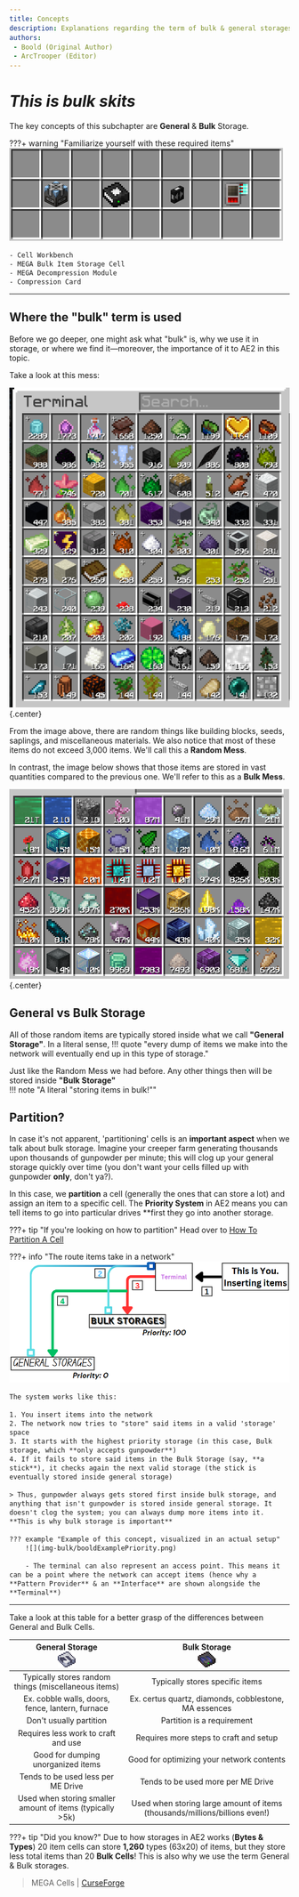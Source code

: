 ```yaml
---
title: Concepts
description: Explanations regarding the term of bulk & general storages
authors: 
 - Boold (Original Author)
 - ArcTrooper (Editor)
---
```


# *This is bulk skits*

The key concepts of this subchapter are **General** & **Bulk** Storage.

???+ warning "Familiarize yourself with these required items"
    ![](img-bulk/booldBulkRequirements.png)

    - Cell Workbench
    - MEGA Bulk Item Storage Cell
    - MEGA Decompression Module
    - Compression Card

---

## Where the "bulk" term is used
Before we go deeper, one might ask what "bulk" is, why we use it in storage, or where we find it—moreover, the importance of it to AE2 in this topic.

Take a look at this mess:

![](img-bulk/booldRandomMess.png){.center}

From the image above, there are random things like building blocks, seeds, saplings, and miscellaneous materials. We also notice that most of these items do not exceed 3,000 items. We'll call this a **Random Mess**.

In contrast, the image below shows that those items are stored in vast quantities compared to the previous one. We'll refer to this as a **Bulk Mess**.

![](img-bulk/booldBulkMess.png){.center}

## General vs Bulk Storage

All of those random items are typically stored inside what we call **"General Storage"**. In a literal sense,
!!! quote "every dump of items we make into the network will eventually end up in this type of storage."

Just like the Random Mess we had before. Any other things then will be stored inside **"Bulk Storage"**  
!!! note "A literal "storing items in bulk!""

## Partition?

In case it's not apparent, 'partitioning' cells is an **important aspect** when we talk about bulk storage. Imagine your creeper farm generating thousands upon thousands of gunpowder per minute; this will clog up your general storage quickly over time (you don't want your cells filled up with gunpowder **only**, don't ya?).

In this case, we **partition** a cell (generally the ones that can store a lot) and assign an item to a specific cell. The **Priority System** in AE2 means you can tell items to go into particular drives **first they go into another storage.

???+ tip "If you're looking on how to partition"
    Head over to [How To Partition A Cell](bulkhow.md)

???+ info "The route items take in a network"
    ![](img-bulk/booldPriorityInsert.png)

    The system works like this:

    1. You insert items into the network
    2. The network now tries to "store" said items in a valid 'storage' space
    3. It starts with the highest priority storage (in this case, Bulk storage, which **only accepts gunpowder**)
    4. If it fails to store said items in the Bulk Storage (say, **a stick**), it checks again the next valid storage (the stick is eventually stored inside general storage)

    > Thus, gunpowder always gets stored first inside bulk storage, and anything that isn't gunpowder is stored inside general storage. It doesn't clog the system; you can always dump more items into it. **This is why bulk storage is important**

    ??? example "Example of this concept, visualized in an actual setup"
        ![](img-bulk/booldExamplePriority.png)

        - The terminal can also represent an access point. This means it can be a point where the network can accept items (hence why a **Pattern Provider** & an **Interface** are shown alongside the **Terminal**)

---

Take a look at this table for a better grasp of the differences between General and Bulk Cells.

| **General Storage** <br> ![](img-bulk/itemCell.png) | **Bulk Storage** <br> ![](img-bulk/bulkCell.png) |
|:---:|:---:|
| Typically stores random things (miscellaneous items) | Typically stores specific items |
| Ex. cobble walls, doors, fence, lantern, furnace | Ex. certus quartz, diamonds, cobblestone, MA essences |
| Don't usually partition | Partition is a requirement |
| Requires less work to craft and use | Requires more steps to craft and setup |
| Good for dumping unorganized items | Good for optimizing your network contents |
| Tends to be used less per ME Drive | Tends to be used more per ME Drive |
| Used when storing smaller amount of items (typically >5k) | Used when storing large amount of items (thousands/millions/billions even!) |

???+ tip "Did you know?"
    Due to how storages in AE2 works (**Bytes & Types**) 20 item cells can store **1,260** types (63x20) of items, but they store less total items than 20 **Bulk Cells**! This is also why we use the term General & Bulk storages.
 
> MEGA Cells | [CurseForge](https://legacy.curseforge.com/minecraft/mc-mods/mega-cells)
